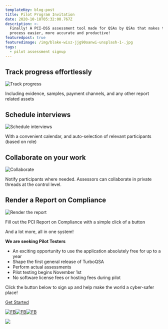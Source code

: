 ```yaml
---
templateKey: blog-post
title: Pilot Program Invitation
date: 2020-10-18T05:32:00.767Z
description: >-
  Finally! A PCI-DSS assessment tool made for QSAs by QSAs that makes the
  process easier, more accurate and productive!
featuredpost: true
featuredimage: /img/blake-wisz-jjg90oanwi-unsplash-1-.jpg
tags:
  - pilot assessment signup
---
```


## 

## Track progress effortlessly

![Track progress](/img/feature1.png "Track progress")

Including evidence, samples, payment channels, and any other report related assets

## Schedule interviews

![Schedule interviews](/img/feature2.png "Schedule interviews")

With a convenient calendar, and auto-selection of relevant participants (based on role)

## Collaborate on your work

![Collaborate](/img/feature3.png "Collaborate")

Notify participants where needed. Assessors can collaborate in private threads at the control level.

## Render a Report on Compliance

![Render the report](/img/feature4.png "Render the report")

Fill out the PCI Report on Compliance with a simple click of a button

And a lot more, all in one system!

**We are seeking Pilot Testers**

* An exciting opportunity to use the application absolutely free for up to a year
* Shape the first general release of TurboQSA
* Perform actual assessments
* Pilot testing begins November 1st
* No software license fees or hosting fees during pilot

Click the button below to sign up and help make the world a cyber-safer place!

<div class="has-text-centered">
  <a href="https://www.turboqsa.com/pilot" class="button is-primary">
    Get Started
  </a>
</div>

[![FB](/img/fb.png)](https://www.facebook.com/masterqsacom)[![FB](/img/twi.png)](https://www.twitter.com/turboqsa)[![FB](/img/web.png)](https://www.turboqsa.com/pilot)



![](/img/logo.png)
